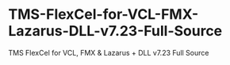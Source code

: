 # TMS-FlexCel-for-VCL-FMX-Lazarus-DLL-v7.23-Full-Source
TMS FlexCel for VCL, FMX &amp; Lazarus + DLL v7.23 Full Source

